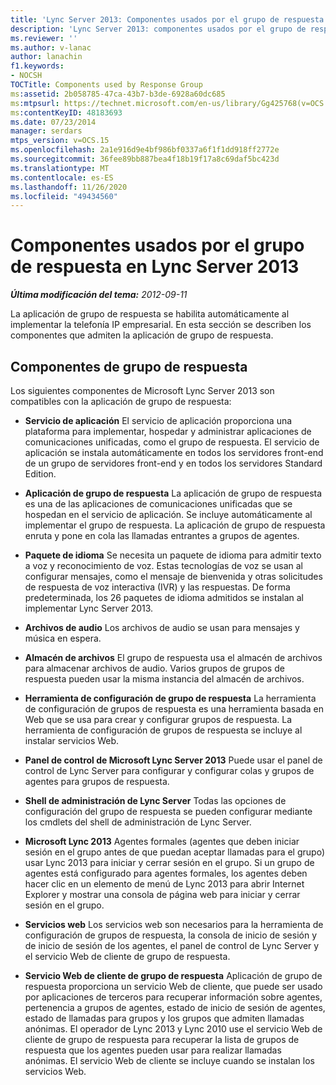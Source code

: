 ```yaml
---
title: 'Lync Server 2013: Componentes usados por el grupo de respuesta'
description: 'Lync Server 2013: componentes usados por el grupo de respuesta.'
ms.reviewer: ''
ms.author: v-lanac
author: lanachin
f1.keywords:
- NOCSH
TOCTitle: Components used by Response Group
ms:assetid: 2b058785-47ca-43b7-b3de-6928a60dc685
ms:mtpsurl: https://technet.microsoft.com/en-us/library/Gg425768(v=OCS.15)
ms:contentKeyID: 48183693
ms.date: 07/23/2014
manager: serdars
mtps_version: v=OCS.15
ms.openlocfilehash: 2a1e916d9e4bf986bf0337a6f1f1dd918ff2772e
ms.sourcegitcommit: 36fee89bb887bea4f18b19f17a8c69daf5bc423d
ms.translationtype: MT
ms.contentlocale: es-ES
ms.lasthandoff: 11/26/2020
ms.locfileid: "49434560"
---
```

# <a name="components-used-by-response-group-in-lync-server-2013"></a>Componentes usados por el grupo de respuesta en Lync Server 2013

<div data-xmlns="http://www.w3.org/1999/xhtml">

<div class="topic" data-xmlns="http://www.w3.org/1999/xhtml" data-msxsl="urn:schemas-microsoft-com:xslt" data-cs="https://msdn.microsoft.com/">

<div data-asp="https://msdn2.microsoft.com/asp">



</div>

<div id="mainSection">

<div id="mainBody">

<span> </span>

_**Última modificación del tema:** 2012-09-11_

La aplicación de grupo de respuesta se habilita automáticamente al implementar la telefonía IP empresarial. En esta sección se describen los componentes que admiten la aplicación de grupo de respuesta.

<div>

## <a name="response-group-components"></a>Componentes de grupo de respuesta

Los siguientes componentes de Microsoft Lync Server 2013 son compatibles con la aplicación de grupo de respuesta:

  - **Servicio de aplicación**   El servicio de aplicación proporciona una plataforma para implementar, hospedar y administrar aplicaciones de comunicaciones unificadas, como el grupo de respuesta. El servicio de aplicación se instala automáticamente en todos los servidores front-end de un grupo de servidores front-end y en todos los servidores Standard Edition.

  - **Aplicación de grupo de respuesta**   La aplicación de grupo de respuesta es una de las aplicaciones de comunicaciones unificadas que se hospedan en el servicio de aplicación. Se incluye automáticamente al implementar el grupo de respuesta. La aplicación de grupo de respuesta enruta y pone en cola las llamadas entrantes a grupos de agentes.

  - **Paquete de idioma**   Se necesita un paquete de idioma para admitir texto a voz y reconocimiento de voz. Estas tecnologías de voz se usan al configurar mensajes, como el mensaje de bienvenida y otras solicitudes de respuesta de voz interactiva (IVR) y las respuestas. De forma predeterminada, los 26 paquetes de idioma admitidos se instalan al implementar Lync Server 2013.

  - **Archivos de audio**   Los archivos de audio se usan para mensajes y música en espera.

  - **Almacén de archivos**   El grupo de respuesta usa el almacén de archivos para almacenar archivos de audio. Varios grupos de grupos de respuesta pueden usar la misma instancia del almacén de archivos.

  - **Herramienta de configuración de grupo de respuesta**   La herramienta de configuración de grupos de respuesta es una herramienta basada en Web que se usa para crear y configurar grupos de respuesta. La herramienta de configuración de grupos de respuesta se incluye al instalar servicios Web.

  - **Panel de control de Microsoft Lync Server 2013**   Puede usar el panel de control de Lync Server para configurar y configurar colas y grupos de agentes para grupos de respuesta.

  - **Shell de administración de Lync Server**   Todas las opciones de configuración del grupo de respuesta se pueden configurar mediante los cmdlets del shell de administración de Lync Server.

  - **Microsoft Lync 2013**   Agentes formales (agentes que deben iniciar sesión en el grupo antes de que puedan aceptar llamadas para el grupo) usar Lync 2013 para iniciar y cerrar sesión en el grupo. Si un grupo de agentes está configurado para agentes formales, los agentes deben hacer clic en un elemento de menú de Lync 2013 para abrir Internet Explorer y mostrar una consola de página web para iniciar y cerrar sesión en el grupo.

  - **Servicios web**   Los servicios web son necesarios para la herramienta de configuración de grupos de respuesta, la consola de inicio de sesión y de inicio de sesión de los agentes, el panel de control de Lync Server y el servicio Web de cliente de grupo de respuesta.

  - **Servicio Web de cliente de grupo de respuesta**   Aplicación de grupo de respuesta proporciona un servicio Web de cliente, que puede ser usado por aplicaciones de terceros para recuperar información sobre agentes, pertenencia a grupos de agentes, estado de inicio de sesión de agentes, estado de llamadas para grupos y los grupos que admiten llamadas anónimas. El operador de Lync 2013 y Lync 2010 use el servicio Web de cliente de grupo de respuesta para recuperar la lista de grupos de respuesta que los agentes pueden usar para realizar llamadas anónimas. El servicio Web de cliente se incluye cuando se instalan los servicios Web.

</div>

</div>

<span> </span>

</div>

</div>

</div>

